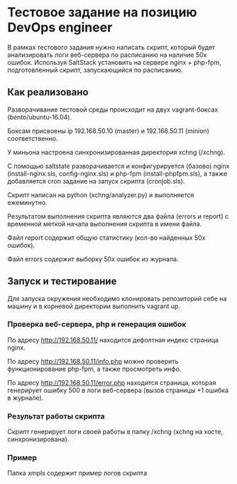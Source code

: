 # Тестовое задание на позицию DevOps engineer

В рамках тестового задания нужно написать скрипт, который будет анализировать логи веб-сервера по расписанию на наличие 50x ошибок.
Используя SaltStack установить на сервере nginx + php-fpm, подготовленный скрипт, запускающийся по расписанию.


## Как реализовано

Разворачивание тестовой среды происходит на двух vagrant-боксах (bento/ubuntu-16.04).

Боксам присвоены ip 192.168.50.10 (master) и 192.168.50.11 (minion) соответственно.

У миньона настроена синхронизированная директория xchng (/xchng).

С помощью saltstate разворачивается и конфигурируется (базово) nginx (install-nginx.sls, config-nginx.sls) и php-fpm (install-phpfpm.sls), а также добавляется cron задание на запуск скрипта (cronjob.sls).

Скрипт написан на python (xchng/analyzer.py) и выполняется ежеминутно.

Результатом выполнения скрипта являются два файла (errors и report) с временной меткой начала выполнения скрипта в имени файла.

Файл report содержит общую статистику (кол-во найденных 50х ошибок).

Файл errors содержит выборку 50x ошибок из журнала.

## Запуск и тестирование

Для запуска окружения необходимо клонировать репозиторий себе на машину и в корневой директории выполнить vagrant up.

### Проверка веб-сервера, php и генерация ошибок

По адресу http://192.168.50.11/ находится дефолтная индекс страница nginx.

По адресу http://192.168.50.11/info.php можно проверить функционирование php-fpm, а также просмотреть инфо.

По адресу http://192.168.50.11/error.php находится страница, которая генерирует ошибку 500 в логи веб-сервера (вызов страницы +1 ошибка в журнале).

### Результат работы скрипта

Скрипт генерирует логи своей работы в папку /xchng (xchng на хосте, синхронизирована).

### Пример

Папка xmpls содержит пример логов скрипта